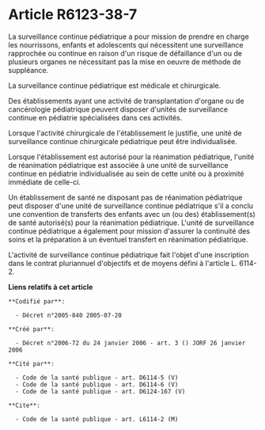 # Article R6123-38-7

La surveillance continue pédiatrique a pour mission de prendre en charge les nourrissons, enfants et adolescents qui
nécessitent une surveillance rapprochée ou continue en raison d'un risque de défaillance d'un ou de plusieurs organes ne
nécessitant pas la mise en oeuvre de méthode de suppléance.

La surveillance continue pédiatrique est médicale et chirurgicale.

Des établissements ayant une activité de transplantation d'organe ou de cancérologie pédiatrique peuvent disposer d'unités de
surveillance continue en pédiatrie spécialisées dans ces activités.

Lorsque l'activité chirurgicale de l'établissement le justifie, une unité de surveillance continue chirurgicale pédiatrique
peut être individualisée.

Lorsque l'établissement est autorisé pour la réanimation pédiatrique, l'unité de réanimation pédiatrique est associée à une
unité de surveillance continue en pédiatrie individualisée au sein de cette unité ou à proximité immédiate de celle-ci.

Un établissement de santé ne disposant pas de réanimation pédiatrique peut disposer d'une unité de surveillance continue
pédiatrique s'il a conclu une convention de transferts des enfants avec un (ou des) établissement(s) de santé autorisé(s)
pour la réanimation pédiatrique. L'unité de surveillance continue pédiatrique a également pour mission d'assurer la
continuité des soins et la préparation à un éventuel transfert en réanimation pédiatrique.

L'activité de surveillance continue pédiatrique fait l'objet d'une inscription dans le contrat pluriannuel d'objectifs et de
moyens défini à l'article L. 6114-2.

**Liens relatifs à cet article**

	**Codifié par**:

	  - Décret n°2005-840 2005-07-20

	**Créé par**:

	  - Décret n°2006-72 du 24 janvier 2006 - art. 3 () JORF 26 janvier 2006

	**Cité par**:

	  - Code de la santé publique - art. D6114-5 (V)
	  - Code de la santé publique - art. D6114-6 (V)
	  - Code de la santé publique - art. D6124-167 (V)

	**Cite**:

	  - Code de la santé publique - art. L6114-2 (M)
